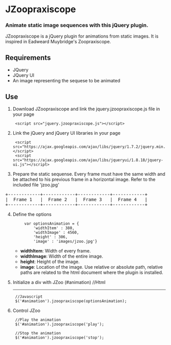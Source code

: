 JZoopraxiscope
==============
### Animate static image sequences with this jQuery plugin.

JZoopraxiscope is a jQuery plugin for animations from static images. It is inspired in Eadweard Muybridge's Zoopraxiscope. 


Requirements
-------------
* JQuery
* JQuery UI
* An image representing the sequese to be animated


Use
---

1. Download JZoopraxiscope and link the jquery.jzoopraxiscope.js file in your page

		<script src="jquery.jzoopraxiscope.js"></script>


2. Link the jQuery and jQuery UI libraries in your page

		<script src="https://ajax.googleapis.com/ajax/libs/jquery/1.7.2/jquery.min.js"></script>
		<script src="https://ajax.googleapis.com/ajax/libs/jqueryui/1.8.18/jquery-ui.js"></script>

		
3. Prepare the static sequense. Every frame must have the same width and be attached to his previous frame in a horizontal image. Refer to the included file 'jzoo.jpg'
<pre>
+------------+------------+------------+------------+
|  Frame 1   |  Frame 2   |  Frame 3   |  Frame 4   |
+------------+------------+------------+------------+
</pre>

4. Define the options

			var optionsAnimation = {
				'widthItem' : 380,
				'widthImage' : 4560,
				'height' : 306,
				'image' : 'images/jzoo.jpg'}

	* **widthItem**: Width of every frame.   
	* **widthImage**: Width of the entire image.   
	* **height**: Height of the image.   
	* **image**: Location of the image. Use relative or absolute path, relative paths are related to the html document where the plugin is installed.   


5. Initialize a div with JZoo (#animation)
		//Html
		<div id="animation" style="border: 1px solid #999; margin: auto;"></div>

		//Javascript
		$('#animation').jzoopraxiscope(optionsAnimation);
				

6. Control JZoo

		//Play the animation
		$('#animation').jzoopraxiscope('play');
		
		//Stop the animation
		$('#animation').jzoopraxiscope('stop');
